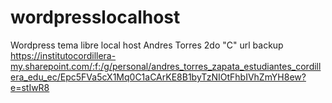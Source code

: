 # wordpresslocalhost
Wordpress tema libre local host
Andres Torres
2do "C"
url
backup https://institutocordillera-my.sharepoint.com/:f:/g/personal/andres_torres_zapata_estudiantes_cordillera_edu_ec/Epc5FVa5cX1Mq0C1aCArKE8B1byTzNIOtFhbIVhZmYH8ew?e=stIwR8
